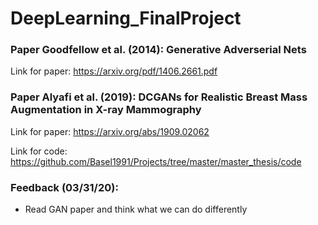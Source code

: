# DeepLearning_FinalProject

### Paper Goodfellow et al. (2014): Generative Adverserial Nets
Link for paper: https://arxiv.org/pdf/1406.2661.pdf


### Paper Alyafi et al. (2019): DCGANs for Realistic Breast Mass Augmentation in X-ray Mammography
Link for paper: https://arxiv.org/abs/1909.02062

Link for code: https://github.com/Basel1991/Projects/tree/master/master_thesis/code


### Feedback (03/31/20):
- Read GAN paper and think what we can do differently

